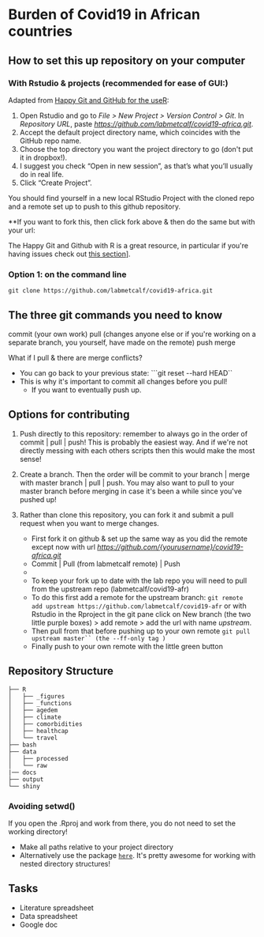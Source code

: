 # Burden of Covid19 in African countries

## How to set this up repository on your computer

### With Rstudio & projects (recommended for ease of GUI:)

Adapted from [Happy Git and GitHub for the useR](https://happygitwithr.com/rstudio-git-github.html):
1. Open Rstudio and go to *File > New Project > Version Control > Git*. In *Repository URL*, paste  *https://github.com/labmetcalf/covid19-africa.git*.
2. Accept the default project directory name, which coincides with the GitHub repo name.
3. Choose the top directory you want the project directory to go (don't put it in dropbox!).
3. I suggest you check “Open in new session”, as that’s what you’ll usually do in real life.
4. Click “Create Project”.

You should find yourself in a new local RStudio Project with the cloned repo and a remote set up to push to this github repository. 

**If you want to fork this, then click fork above & then do the same but with your url: 

The Happy Git and Github with R is a great resource, in particular if you're having issues check out [this section](https://happygitwithr.com/connect-intro.htm)].

### Option 1: on the command line

```git clone https://github.com/labmetcalf/covid19-africa.git```

## The three git commands you need to know

commit (your own work)
pull (changes anyone else or if you're working on a separate branch, you yourself,  have made on the remote)
push
merge

What if I pull & there are merge conflicts?
- You can go back to your previous state:
```git reset --hard HEAD``
- This is why it's important to commit all changes before you pull!
    - If you want to eventually push up.

## Options for contributing

1. Push directly to this repository: remember to always go in the order of commit | pull | push! This is probably the easiest way. And if we're not directly messing with each others scripts then this would make the most sense!

2. Create a branch. Then the order will be commit to your branch |  merge with master branch | pull | push. You may also want to pull to your master branch before merging in case it's been a while since you've pushed up!

3. Rather than clone this repository, you can fork it and submit a pull request when you want to merge changes. 
   - First fork it on github & set up the same way as you did the remote except now with url  *https://github.com/{yourusername}/covid19-africa.git*
   - Commit | Pull (from labmetcalf remote) | Push 
   - 
    - To keep your fork up to date with the lab repo you will need to pull from the upstream repo (labmetcalf/covid19-afr)
    - To do this first add a remote for the upstream branch:
    ```git remote add upstream https://github.com/labmetcalf/covid19-afr```
      or with Rstudio in the Rproject in the git pane click on New branch (the two little purple boxes) >  add remote > add the url with name *upstream*.
    - Then pull from that before pushing up to your own remote
    ```git pull upstream master`` (the --ff-only tag )```
    - Finally push to your own remote with the little green button

## Repository Structure

```
├── R
│   ├── _figures
│   ├── _functions
│   ├── agedem
│   ├── climate
│   ├── comorbidities
│   ├── healthcap
│   └── travel
├── bash
├── data
│   ├── processed
│   └── raw
|── docs
├── output
└── shiny
```

### Avoiding  setwd()
If you open the .Rproj and work from there, you do not need to set the working directory! 
- Make all paths relative to your project directory
- Alternatively use the package [`here`](https://here.r-lib.org). It's pretty awesome for working with nested directory structures!

## Tasks

- Literature spreadsheet
- Data spreadsheet
- Google doc
